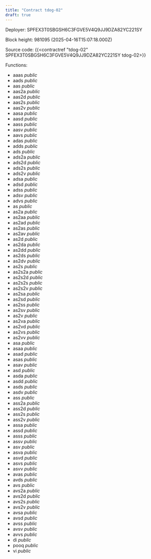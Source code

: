 ```yaml
---
title: "Contract tdog-02"
draft: true
---
```

Deployer: SPFEX3T0SBGSH6C3FGVE5V4Q9JJ9DZA82YC221SY


 



Block height: 981095 (2025-04-16T15:07:18.000Z)

Source code: {{<contractref "tdog-02" SPFEX3T0SBGSH6C3FGVE5V4Q9JJ9DZA82YC221SY tdog-02>}}

Functions:

* aaas _public_
* aads _public_
* aas _public_
* aas2a _public_
* aas2d _public_
* aas2s _public_
* aas2v _public_
* aasa _public_
* aasd _public_
* aass _public_
* aasv _public_
* aavs _public_
* adas _public_
* adds _public_
* ads _public_
* ads2a _public_
* ads2d _public_
* ads2s _public_
* ads2v _public_
* adsa _public_
* adsd _public_
* adss _public_
* adsv _public_
* advs _public_
* as _public_
* as2a _public_
* as2aa _public_
* as2ad _public_
* as2as _public_
* as2av _public_
* as2d _public_
* as2da _public_
* as2dd _public_
* as2ds _public_
* as2dv _public_
* as2s _public_
* as2s2a _public_
* as2s2d _public_
* as2s2s _public_
* as2s2v _public_
* as2sa _public_
* as2sd _public_
* as2ss _public_
* as2sv _public_
* as2v _public_
* as2va _public_
* as2vd _public_
* as2vs _public_
* as2vv _public_
* asa _public_
* asaa _public_
* asad _public_
* asas _public_
* asav _public_
* asd _public_
* asda _public_
* asdd _public_
* asds _public_
* asdv _public_
* ass _public_
* ass2a _public_
* ass2d _public_
* ass2s _public_
* ass2v _public_
* assa _public_
* assd _public_
* asss _public_
* assv _public_
* asv _public_
* asva _public_
* asvd _public_
* asvs _public_
* asvv _public_
* avas _public_
* avds _public_
* avs _public_
* avs2a _public_
* avs2d _public_
* avs2s _public_
* avs2v _public_
* avsa _public_
* avsd _public_
* avss _public_
* avsv _public_
* avvs _public_
* di _public_
* pooq _public_
* vi _public_
